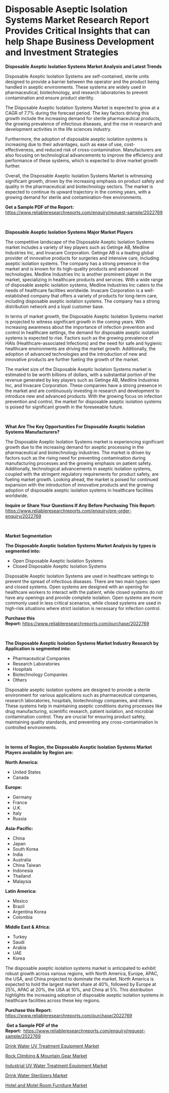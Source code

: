 <p><h1>Disposable Aseptic Isolation Systems Market Research Report Provides Critical Insights that can help Shape Business Development and Investment Strategies</h1></p><p><strong>Disposable Aseptic Isolation Systems Market Analysis and Latest Trends</strong></p>
<p><p>Disposable Aseptic Isolation Systems are self-contained, sterile units designed to provide a barrier between the operator and the product being handled in aseptic environments. These systems are widely used in pharmaceutical, biotechnology, and research laboratories to prevent contamination and ensure product sterility.</p><p>The Disposable Aseptic Isolation Systems Market is expected to grow at a CAGR of 7.7% during the forecast period. The key factors driving this growth include the increasing demand for sterile pharmaceutical products, the growing prevalence of infectious diseases, and the rise in research and development activities in the life sciences industry.</p><p>Furthermore, the adoption of disposable aseptic isolation systems is increasing due to their advantages, such as ease of use, cost-effectiveness, and reduced risk of cross-contamination. Manufacturers are also focusing on technological advancements to improve the efficiency and performance of these systems, which is expected to drive market growth further.</p><p>Overall, the Disposable Aseptic Isolation Systems Market is witnessing significant growth, driven by the increasing emphasis on product safety and quality in the pharmaceutical and biotechnology sectors. The market is expected to continue its upward trajectory in the coming years, with a growing demand for sterile and contamination-free environments.</p></p>
<p><strong>Get a Sample PDF of the Report:&nbsp;</strong> <a href="https://www.reliableresearchreports.com/enquiry/request-sample/2022769">https://www.reliableresearchreports.com/enquiry/request-sample/2022769</a></p>
<p>&nbsp;</p>
<p><strong>Disposable Aseptic Isolation Systems Major Market Players</strong></p>
<p><p>The competitive landscape of the Disposable Aseptic Isolation Systems market includes a variety of key players such as Getinge AB, Medline Industries Inc, and Invacare Corporation. Getinge AB is a leading global provider of innovative products for surgeries and intensive care, including aseptic isolation systems. The company has a strong presence in the market and is known for its high-quality products and advanced technologies. Medline Industries Inc is another prominent player in the market, specializing in healthcare products and services. With a wide range of disposable aseptic isolation systems, Medline Industries Inc caters to the needs of healthcare facilities worldwide. Invacare Corporation is a well-established company that offers a variety of products for long-term care, including disposable aseptic isolation systems. The company has a strong distribution network and a loyal customer base.</p><p>In terms of market growth, the Disposable Aseptic Isolation Systems market is projected to witness significant growth in the coming years. With increasing awareness about the importance of infection prevention and control in healthcare settings, the demand for disposable aseptic isolation systems is expected to rise. Factors such as the growing prevalence of HAIs (Healthcare-associated Infections) and the need for safe and hygienic healthcare environments are driving the market growth. Additionally, the adoption of advanced technologies and the introduction of new and innovative products are further fueling the growth of the market.</p><p>The market size of the Disposable Aseptic Isolation Systems market is estimated to be worth billions of dollars, with a substantial portion of the revenue generated by key players such as Getinge AB, Medline Industries Inc, and Invacare Corporation. These companies have a strong presence in the market and are continuously investing in research and development to introduce new and advanced products. With the growing focus on infection prevention and control, the market for disposable aseptic isolation systems is poised for significant growth in the foreseeable future.</p></p>
<p>&nbsp;</p>
<p><strong>What Are The Key Opportunities For Disposable Aseptic Isolation Systems Manufacturers?</strong></p>
<p><p>The Disposable Aseptic Isolation Systems market is experiencing significant growth due to the increasing demand for aseptic processing in the pharmaceutical and biotechnology industries. The market is driven by factors such as the rising need for preventing contamination during manufacturing processes and the growing emphasis on patient safety. Additionally, technological advancements in aseptic isolation systems, coupled with the stringent regulatory requirements for product safety, are fueling market growth. Looking ahead, the market is poised for continued expansion with the introduction of innovative products and the growing adoption of disposable aseptic isolation systems in healthcare facilities worldwide.</p></p>
<p><strong>Inquire or Share Your Questions If Any Before Purchasing This Report:</strong> <a href="https://www.reliableresearchreports.com/enquiry/pre-order-enquiry/2022769">https://www.reliableresearchreports.com/enquiry/pre-order-enquiry/2022769</a></p>
<p>&nbsp;</p>
<p><strong>Market Segmentation</strong></p>
<p><strong>The Disposable Aseptic Isolation Systems Market Analysis by types is segmented into:</strong></p>
<p><ul><li>Open Disposable Aseptic Isolation Systems</li><li>Closed Disposable Aseptic Isolation Systems</li></ul></p>
<p><p>Disposable Aseptic Isolation Systems are used in healthcare settings to prevent the spread of infectious diseases. There are two main types: open and closed systems. Open systems are designed with an opening for healthcare workers to interact with the patient, while closed systems do not have any openings and provide complete isolation. Open systems are more commonly used in less critical scenarios, while closed systems are used in high-risk situations where strict isolation is necessary for infection control.</p></p>
<p><strong>Purchase this Report:&nbsp;</strong><a href="https://www.reliableresearchreports.com/purchase/2022769">https://www.reliableresearchreports.com/purchase/2022769</a></p>
<p>&nbsp;</p>
<p><strong>The Disposable Aseptic Isolation Systems Market Industry Research by Application is segmented into:</strong></p>
<p><ul><li>Pharmaceutical Companies</li><li>Research Laboratories</li><li>Hospitals</li><li>Biotechnology Companies</li><li>Others</li></ul></p>
<p><p>Disposable aseptic isolation systems are designed to provide a sterile environment for various applications such as pharmaceutical companies, research laboratories, hospitals, biotechnology companies, and others. These systems help in maintaining aseptic conditions during processes like drug manufacturing, scientific research, patient isolation, and microbial contamination control. They are crucial for ensuring product safety, maintaining quality standards, and preventing any cross-contamination in controlled environments.</p></p>
<p>&nbsp;</p>
<p><strong>In terms of Region, the Disposable Aseptic Isolation Systems Market Players available by Region are:</strong></p>
<p>
    <p> <strong> North America: </strong>
        <ul>
            <li>United States</li>
            <li>Canada</li>
        </ul>
        </p> 
    <p> <strong> Europe: </strong>
        <ul>
            <li>Germany</li>
            <li>France</li>
            <li>U.K.</li>
            <li>Italy</li>
            <li>Russia</li>
        </ul>
        </p> 
    <p> <strong> Asia-Pacific: </strong>
        <ul>
            <li>China</li>
            <li>Japan</li>
            <li>South Korea</li>
            <li>India</li>
            <li>Australia</li>
            <li>China Taiwan</li>
            <li>Indonesia</li>
            <li>Thailand</li>
            <li>Malaysia</li>
        </ul>
        </p> 
    <p> <strong> Latin America: </strong>
        <ul>
            <li>Mexico</li>
            <li>Brazil</li>
            <li>Argentina Korea</li>
            <li>Colombia</li>
        </ul>
        </p> 
    <p> <strong> Middle East & Africa: </strong>
        <ul>
            <li>Turkey</li>
            <li>Saudi</li>
            <li>Arabia</li>
            <li>UAE</li>
            <li>Korea</li>
        </ul>
    </p>
    </p>
<p><p>The disposable aseptic isolation systems market is anticipated to exhibit robust growth across various regions, with North America, Europe, APAC, the USA, and China projected to dominate the market. North America is expected to hold the largest market share at 40%, followed by Europe at 25%, APAC at 20%, the USA at 10%, and China at 5%. This distribution highlights the increasing adoption of disposable aseptic isolation systems in healthcare facilities across these key regions.</p></p>
<p><strong>Purchase this Report: </strong><a href="https://www.reliableresearchreports.com/purchase/2022769">https://www.reliableresearchreports.com/purchase/2022769</a></p>
<p>&nbsp;<strong>Get a Sample PDF of the Report:&nbsp;&nbsp;</strong><a href="https://www.reliableresearchreports.com/enquiry/request-sample/2022769">https://www.reliableresearchreports.com/enquiry/request-sample/2022769</a></p>
<p><strong></strong></p>
<p><p><a href="https://gratis-rainforest-2ca.notion.site/Drink-Water-UV-Treatment-Equipment-Market-Furnish-Information-about-Market-Size-Market-Share-Marke-29d8ee3725d24bf596b2268428cf3ce2">Drink Water UV Treatment Equipment Market</a></p><p><a href="https://view.publitas.com/reportprime-1/rock-climbing-mountain-gear-market-research-report-forecasted-for-period-from-2024-2031-by-market-type-market-application-and-region/">Rock Climbing & Mountain Gear Market</a></p><p><a href="https://metal-farmhouse-e95.notion.site/Industrial-UV-Water-Treatment-Equipment-Market-Size-2024-2031-Global-Industrial-Analysis-Key-Geog-c6029d1ba34948bf9a7d809ff13e7ba3">Industrial UV Water Treatment Equipment Market</a></p><p><a href="https://crocus-run-b5a.notion.site/Drink-Water-Sterilizers-Market-Size-Growth-Outlook-from-2024-to-2031-projecting-at-Market-s-Trends-832796503230443082006dfcf281df34">Drink Water Sterilizers Market</a></p><p><a href="https://view.publitas.com/reportprime-1/hotel-and-motel-room-furniture-market-research-report-reveals-the-latest-trends-and-opportunities-of-this-market-for-period-from-2024-2031/">Hotel and Motel Room Furniture Market</a></p></p>